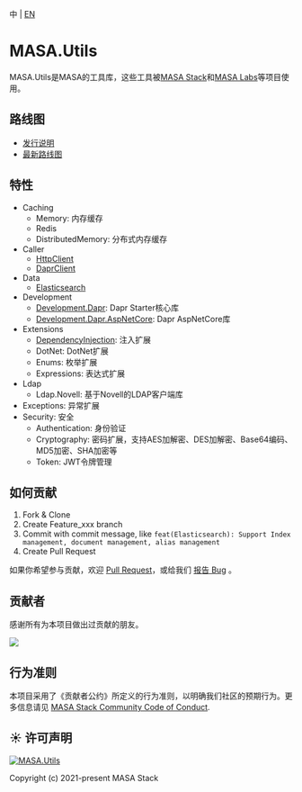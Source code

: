 中 | [EN](README.md)

# MASA.Utils

MASA.Utils是MASA的工具库，这些工具被[MASA Stack](https://github.com/masastack)和[MASA Labs](https://github.com/masalabs)等项目使用。



## 路线图
* [发行说明](https://github.com/masastack/MASA.Utils/releases)
* [最新路线图](https://github.com/masastack/MASA.Utils/issues/41)



## 特性
* Caching
  * Memory: 内存缓存
  * Redis
  * DistributedMemory: 分布式内存缓存
* Caller
  * [HttpClient](./src/Caller/Masa.Utils.Caller.HttpClient/README.zh-CN.md)
  * [DaprClient](./src/Caller/Masa.Utils.Caller.DaprClient/README.zh-CN.md)
* Data
  * [Elasticsearch](./src/Data/Masa.Utils.Data.Elasticsearch/README.zh-CN.md)
* Development
  * [Development.Dapr](./src/Development/Masa.Utils.Development.Dapr/README.zh-CN.md): Dapr Starter核心库
  * [Development.Dapr.AspNetCore](./src/Development/Masa.Utils.Development.Dapr.AspNetCore/README.zh-CN.md): Dapr AspNetCore库
* Extensions
  * [DependencyInjection](./src/Extensions/Masa.Utils.Extensions.DependencyInjection/README.zh-CN.md): 注入扩展
  * DotNet: DotNet扩展
  * Enums: 枚举扩展
  * Expressions: 表达式扩展
* Ldap
  * Ldap.Novell: 基于Novell的LDAP客户端库
* Exceptions: 异常扩展
* Security: 安全
  * Authentication: 身份验证
  * Cryptography: 密码扩展，支持AES加解密、DES加解密、Base64编码、MD5加密、SHA加密等
  * Token: JWT令牌管理



## 如何贡献

1. Fork & Clone
2. Create Feature_xxx branch
3. Commit with commit message, like `feat(Elasticsearch): Support Index management, document management, alias management`
4. Create Pull Request

如果你希望参与贡献，欢迎 [Pull Request](https://github.com/masastack/MASA.Utils/pulls)，或给我们 [报告 Bug](https://github.com/masastack/MASA.Utils/issues/new) 。



## 贡献者

感谢所有为本项目做出过贡献的朋友。

<a href="https://github.com/masastack/MASA.Utils/graphs/contributors">
    <img src="https://contrib.rocks/image?repo=masastack/MASA.Utils" />
</a>



## 行为准则

本项目采用了《贡献者公约》所定义的行为准则，以明确我们社区的预期行为。更多信息请见 [MASA Stack Community Code of Conduct](https://github.com/masastack/community/blob/main/CODE-OF-CONDUCT.md).



## ☀️ 许可声明

[![MASA.Utils](https://img.shields.io/badge/License-MIT-blue?style=flat-square)](/LICENSE.txt)

Copyright (c) 2021-present MASA Stack